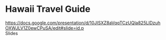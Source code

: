 # Hawaii Travel Guide
https://docs.google.com/presentation/d/10JISXZ8aVqqTCzUQla825LlDzuhOXWJLV1Z0ewCPuSA/edit#slide=id.p   
Slides